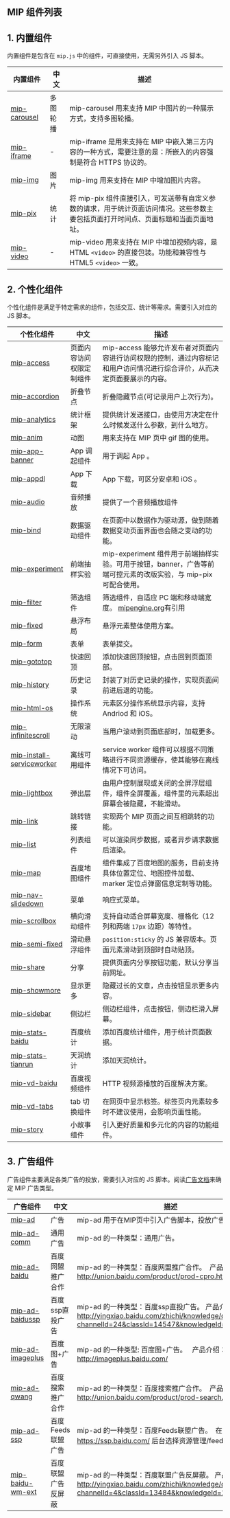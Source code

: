 ## MIP 组件列表

## 1. 内置组件

内置组件是包含在 `mip.js` 中的组件，可直接使用，无需另外引入 JS 脚本。

<span class="minw-125">内置组件</span>|<span class="minw-60">中文</span>|描述
----|----|----
[mip-carousel](./builtin/mip-carousel.md) | 多图轮播|mip-carousel 用来支持 MIP 中图片的一种展示方式，支持多图轮播。
[mip-iframe](./builtin/mip-iframe.md) | -|mip-iframe 是用来支持在 MIP 中嵌入第三方内容的一种方式，需要注意的是：所嵌入的内容强制是符合 HTTPS 协议的。
[mip-img](./builtin/mip-img.md) | 图片|mip-img 用来支持在 MIP 中增加图片内容。
[mip-pix](./builtin/mip-pix.md) | 统计|将 mip-pix 组件直接引入，可发送带有自定义参数的请求，用于统计页面访问情况。这些参数主要包括页面打开时间点、页面标题和当面页面地址。
[mip-video](./builtin/mip-video.md) | -|mip-video 用来支持在 MIP 中增加视频内容，是 HTML `<video>` 的直接包装。功能和兼容性与 HTML5 `<video>` 一致。

## 2. 个性化组件

个性化组件是满足于特定需求的组件，包括交互、统计等需求。需要引入对应的 JS 脚本。

<span class="minw-125">个性化组件</span>|<span class="minw-60">中文</span>|描述
----|----|----
[mip-access](./extensions/mip-access.md) |页面内容访问权限定制组件|mip-access 能够允许发布者对页面内容进行访问权限的控制，通过内容标记和用户访问情况进行综合评价，从而决定页面要展示的内容。
[mip-accordion](./extensions/mip-accordion.md) |折叠节点|折叠隐藏节点(可记录用户上次行为)。
[mip-analytics](./extensions/mip-analytics.md) |统计框架|提供统计发送接口，由使用方决定在什么时候发送什么参数，到什么地方。
[mip-anim](./extensions/mip-anim.md) |动图|用来支持在 MIP 页中 gif 图的使用。
[mip-app-banner](./extensions/mip-app-banner.md) |App 调起组件|用于调起 App 。
[mip-appdl](./extensions/mip-appdl.md) |App 下载|App 下载，可区分安卓和 iOS 。
[mip-audio](./extensions/mip-audio.md) |音频播放|提供了一个音频播放组件
[mip-bind](./extensions/mip-bind.md) |数据驱动组件|在页面中以数据作为驱动源，做到随着数据变动页面界面也会随之变动的功能。
[mip-experiment](./extensions/mip-experiment.md) |前端抽样实验|mip-experiment 组件用于前端抽样实验。可用于按钮，banner，广告等前端可控元素的改版实验，与 mip-pix 可配合使用。
[mip-filter](./extensions/mip-filter.md) |筛选组件|筛选组件，自适应 PC 端和移动端宽度。 [mipengine.org](https://www.mipengine.org/timeline.html)有引用
[mip-fixed](./extensions/mip-fixed.md) |悬浮布局|悬浮元素整体使用方案。
[mip-form](./extensions/mip-form.md) |表单|表单提交。
[mip-gototop](./extensions/mip-gototop.md) |快速回顶|添加快速回顶按钮，点击回到页面顶部。
[mip-history](./extensions/mip-history.md) |历史记录|封装了对历史记录的操作，实现页面间前进后退的功能。
[mip-html-os](./extensions/mip-html-os.md) |操作系统|元素区分操作系统显示内容，支持 Andriod 和 iOS。
[mip-infinitescroll](./extensions/mip-infinitescroll.md) |无限滚动|当用户滚动到页面底部时，加载更多。
[mip-install-serviceworker](./extensions/mip-install-serviceworker.md) |离线可用组件|service worker 组件可以根据不同策略进行不同资源缓存，使其能够在离线情况下可访问。
[mip-lightbox](./extensions/mip-lightbox.md) |弹出层|由用户控制展现或关闭的全屏浮层组件，组件全屏覆盖，组件里的元素超出屏幕会被隐藏，不能滑动。
[mip-link](./extensions/mip-link.md) |跳转链接|实现两个 MIP 页面之间互相跳转的功能。
[mip-list](./extensions/mip-list.md) |列表组件|可以渲染同步数据，或者异步请求数据后渲染。
[mip-map](./extensions/mip-map.md) |百度地图组件|组件集成了百度地图的服务，目前支持具体位置定位、地图控件加载、marker 定位点弹窗信息定制等功能。
[mip-nav-slidedown](./extensions/mip-nav-slidedown.md) |菜单|响应式菜单。
[mip-scrollbox](./extensions/mip-scrollbox.md) | 横向滑动组件 | 支持自动适合屏幕宽度、栅格化（12列和两端 `17px` 边距）等特性。
[mip-semi-fixed](./extensions/mip-semi-fixed.md) |滑动悬浮组件 |`position:sticky` 的 JS 兼容版本。页面元素滑动到顶部时自动贴顶。
[mip-share](./extensions/mip-share.md) |分享|提供页面内分享按钮功能，默认分享当前网址。
[mip-showmore](./extensions/mip-showmore.md) |显示更多|隐藏过长的文章，点击按钮显示更多内容。
[mip-sidebar](./extensions/mip-sidebar.md) |侧边栏|侧边栏组件，点击按钮，侧边栏滑入屏幕。
[mip-stats-baidu](./extensions/mip-stats-baidu.md) |百度统计|添加百度统计组件，用于统计页面数据。
[mip-stats-tianrun](./extensions/mip-stats-tianrun.md) |天润统计|添加天润统计。
[mip-vd-baidu](./extensions/mip-vd-baidu.md) | 百度视频组件 | HTTP 视频源播放的百度解决方案。
[mip-vd-tabs](./extensions/mip-vd-tabs.md) |tab 切换组件|在网页中显示标签。标签页内元素较多时不建议使用，会影响页面性能。
[mip-story](./extensions/mip-story.md) |小故事组件|引入更好质量和多元化的内容的功能组件。

## 3. 广告组件

广告组件主要满足各类广告的投放，需要引入对应的 JS 脚本。阅读[广告文档](./mip-extensions/mip-ad.md)来确定 MIP 广告类型。

<span class="minw-125">广告组件</span>|<span class="minw-60">中文</span>|描述
----|----|----
[mip-ad](./mip-extensions/mip-ad.md) | 广告|mip-ad 用于在MIP页中引入广告脚本，投放广告。
[mip-ad-comm](./mip-extensions/mip-ad-comm.md) | 通用广告|mip-ad 的一种类型：通用广告。
[mip-ad-baidu](./mip-extensions/mip-ad-baidu.md) | 百度网盟推广合作|mip-ad 的一种类型：百度网盟推广合作。  产品介绍：http://union.baidu.com/product/prod-cpro.html
[mip-ad-baidussp](./mip-extensions/mip-ad-baidussp.md) | 百度ssp直投广告|mip-ad 的一种类型：百度ssp直投广告。  产品介绍：http://yingxiao.baidu.com/zhichi/knowledge/detail.action?channelId=24&classId=14547&knowledgeId=14745
[mip-ad-imageplus](./mip-extensions/mip-ad-imageplus.md) | 百度图+广告|mip-ad 的一种类型: 百度图+广告。   产品介绍：http://imageplus.baidu.com/
[mip-ad-qwang](./mip-extensions/mip-ad-qwang.md) | 百度搜索推广合作|mip-ad 的一种类型：百度搜索推广合作。  产品介绍：http://union.baidu.com/product/prod-search.html
[mip-ad-ssp](./mip-extensions/mip-ad-ssp.md) | 百度Feeds联盟广告|mip-ad 的一种类型：百度Feeds联盟广告。  在 https://ssp.baidu.com/ 后台选择资源管理/feeds联盟接入。
[mip-baidu-wm-ext](./mip-extensions/mip-baidu-wm-ext.md) | 百度联盟广告反屏蔽|mip-ad 的一种类型：百度联盟广告反屏蔽。  产品介绍：http://yingxiao.baidu.com/zhichi/knowledge/detail.action?channelId=4&classId=13484&knowledgeId=15198
